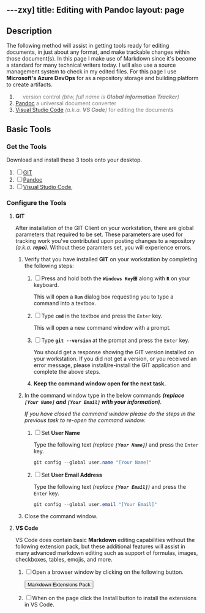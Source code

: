 ---zxy]
title: Editing with Pandoc
layout: page
---
## Description

The following method will assist in getting tools ready for editing documents,
in just about any format, and make trackable changes within those document(s).
In this page I make use of Markdown since it's become a standard for many
technical writers today. I will also use a source management system to check
in my edited files. For this page I use **Microsoft's Azure DevOps** for
as a repository storage and building platform to create artifacts.

1. [<img src="https://git-scm.com/images/logo@2x.png" height="15"/>][GIT]
   <span style="color: grey;">version control _(btw, full name is **Global**_
   _**information Tracker**)_</span>
1. [Pandoc] <span style="color: grey;">a universal document converter</span>
1. [Visual Studio Code] <span style="color: grey;">_(a.k.a. **VS Code**)_ for
   editing the documents</span>

## Basic Tools

### Get the Tools

   Download and install these 3 tools onto your desktop.

1. <input type="checkbox" />[GIT][GIT Downloads]
2. <input type="checkbox" />[Pandoc][Install Pandoc]
3. <input type="checkbox" />[Visual Studio Code],

### Configure the Tools

1. **GIT**

   After installation of the GIT Client on your workstation, there are global
   parameters that required to be set. These parameters are used for tracking 
   work you've contributed upon posting changes to a repository
   _(a.k.a. **repo**)_. Without these paramters set, you will experience errors.

   1. Verify that you have installed **GIT** on your workstation by completing
      the following steps:  
      1. <input type="checkbox" />Press and hold both the **`Windows Key`⊞**
         along with **`R`** on your keyboard.
         
         This will open a **`Run`** dialog box requesting you to type a command
         into a textbox.
      1. <input type="checkbox" />Type **`cmd`**<i title="Copy Text"
         class="fas fa-clipboard" clip-text='cmd'></i> in the textbox and press
         the `Enter` key.
         
         This will open a new command window with a prompt.
      1. <input type="checkbox" />Type **`git --version`**<i title="Copy Text"
         class="fas fa-clipboard" clip-text='git --version'></i> at the prompt
         and press the `Enter` key.

         You should get a response showing the GIT version installed on your
         workstation. If you did not get a version, or you received an
         error message, please install/re-install the GIT application and
         complete the above steps.
      1. **Keep the command window open for the next task.**
   1. In the command window type in the below commands **_(replace
      `[Your Name]` and `[Your Email]` with your information)_**.

      _If you have closed the command window please do the steps in the_
      _previous task to re-open the command window._

      1. <input type="checkbox" />Set **User Name**
      
         Type the following text  _(replace **`[Your Name]`**)_ and press the
         `Enter` key.
         
         <i title="Copy Text" style="float:right;" class="fas fa-clipboard"
         clip-text='git config --global user.name "[Your Name]"'></i>

         ```powershell
         git config --global user.name "[Your Name]"
         ```

      1. <input type="checkbox" />Set **User Email Address**
      
         Type the following text _(replace **`[Your Email]`**)_ and press the
         `Enter` key.
      
         <i title="Copy Text" style="float:right;" class="fas fa-clipboard"
         clip-text='git config --global user.email "[Your Email]"'></i>
      
         ```powershell
         git config --global user.email "[Your Email]"
         ```

   1. Close the command window.

1. **VS Code**

   VS Code does contain basic **Markdown** editing capabilities without the
   following extension pack, but these additional features will assist in many
   advanced markdown editing such as support of formulas, images, checkboxes,
   tables, emojis, and more.

   1. <input type="checkbox" />Open a browser window by clicking on the
      following button.

        <button onclick=
          "window.open('https://marketplace.visualstudio.com/items?itemName=bat67.markdown-extension-pack', '_blank');">
          Markdown Extensions Pack
        </button>

   1. <input type="checkbox" />When on the page click the Install button to
      install the extensions in VS Code.

[GIT]: https://git-scm.com/about "git --local-branching-on-the-cheap"
[GIT Downloads]: https://git-scm.com/downloads "git --fast-version-control"
[Visual Studio Code]: https://code.visualstudio.com "Microsoft's Visual Studio Code"
[Pandoc]: https://pandoc.org "Pandoc, a universal document converter"
[Notepad++]: https://notepad-plus-plus.org "Notepad++, a free source code editor and Notepad replacement"
[Install Pandoc]: https://pandoc.org/installing.html "Download and install Pandoc"
[Install Notepad++]: https://notepad-plus-plus.org/downloads "Notepad++ Downloads"
[PowerShell]: https://learn.microsoft.com/en-us/powershell/scripting/overview
[Install Powershell]: https://learn.microsoft.com/en-us/powershell/scripting/install/installing-powershell-on-windows "Installing PowerShell on Windows"
[<span style="color:red">z</span>otero]: https://www.zotero.org "zotero, Your personal research assistant"

